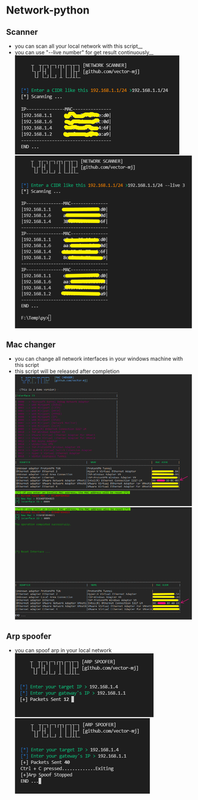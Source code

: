 # Network-python

## Scanner
  - you can scan all your local network with this script__
  - you can use "--live number" for get result continuously__
![alt text](https://github.com/vector-mj/Network-python/blob/master/photos/scanner.PNG?raw=true)
![alt text](https://github.com/vector-mj/Network-python/blob/master/photos/scanner2.PNG?raw=true)
## Mac changer
  - you can change all network interfaces in your windows machine with this script
  - this script will be released after completion
![alt text](https://github.com/vector-mj/Network-python/blob/master/photos/mac1.PNG?raw=true)
![alt text](https://github.com/vector-mj/Network-python/blob/master/photos/mac2.PNG?raw=true)
## Arp spoofer
  - you can spoof arp in your local network
![alt text](https://github.com/vector-mj/Network-python/blob/master/photos/arp.PNG?raw=true)
![alt text](https://github.com/vector-mj/Network-python/blob/master/photos/arp2.png?raw=true)
